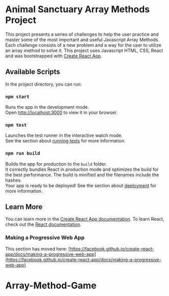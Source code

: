 # Animal Sanctuary Array Methods Project

This project presents a series of challenges to help the user practice and master some of the most important and useful Javascript Array Methods. Each challenge consists of a new problem and a way for the user to utilize an array method to solve it. This project uses Javascript HTML, CSS, React and was bootstrapped with [Create React App](https://github.com/facebook/create-react-app).

## Available Scripts

In the project directory, you can run:
### `npm start`
Runs the app in the development mode.\
Open [http://localhost:3000](http://localhost:3000) to view it in your browser.

### `npm test`
Launches the test runner in the interactive watch mode.\
See the section about [running tests](https://facebook.github.io/create-react-app/docs/running-tests) for more information.

### `npm run build`
Builds the app for production to the `build` folder.\
It correctly bundles React in production mode and optimizes the build for the best performance. The build is minified and the filenames include the hashes.\
Your app is ready to be deployed! See the section about [deployment](https://facebook.github.io/create-react-app/docs/deployment) for more information.

## Learn More
You can learn more in the [Create React App documentation](https://facebook.github.io/create-react-app/docs/getting-started).
To learn React, check out the [React documentation](https://reactjs.org/).

### Making a Progressive Web App
This section has moved here: [https://facebook.github.io/create-react-app/docs/making-a-progressive-web-app](https://facebook.github.io/create-react-app/docs/making-a-progressive-web-app)
# Array-Method-Game
